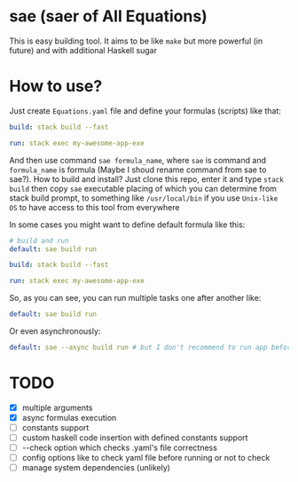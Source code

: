 # sae (saer of All Equations)

This is easy building tool. It aims to be like `make` but more powerful (in future) and with additional Haskell sugar

# How to use?

Just create `Equations.yaml` file and define your formulas (scripts) like that:

```yaml
build: stack build --fast

run: stack exec my-awesome-app-exe
```

And then use command `sae formula_name`, where `sae` is command and `formula_name` is formula (Maybe I shoud rename command from sae to sae?). How to build and install? Just clone this repo, enter it and type `stack build` then copy `sae` executable placing of which you can determine from stack build prompt, to something like `/usr/local/bin` if you use `Unix-like OS` to have access to this tool from everywhere

In some cases you might want to define default formula like this:

```yaml
# build and run
default: sae build run

build: stack build --fast

run: stack exec my-awesome-app-exe
```

So, as you can see, you can run multiple tasks one after another like:

```yaml
default: sae build run
```
Or even asynchronously:

```yaml
default: sae --async build run # but I don't recommend to run app before building completion :)
```

# TODO
- [x] multiple arguments
- [x] async formulas execution
- [ ] constants support
- [ ] custom haskell code insertion with defined constants support
- [ ] --check option which checks .yaml's file correctness
- [ ] config options like to check yaml file before running or not to check
- [ ] manage system dependencies (unlikely)